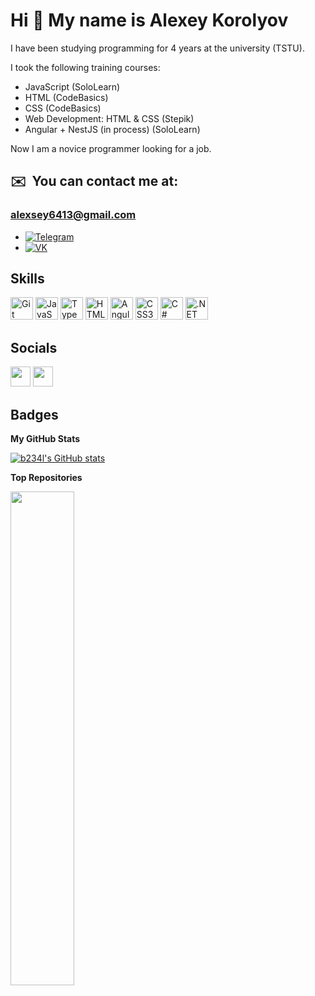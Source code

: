 Hi 👋 My name is Alexey Korolyov
================================

I have been studying programming for 4 years at the university (TSTU). 

I took the following training courses:
* JavaScript (SoloLearn)
* HTML (CodeBasics)
* CSS (CodeBasics)
* Web Development: HTML & CSS (Stepik)
* Angular + NestJS (in process) (SoloLearn) 

Now I am a novice programmer looking for a job.

## ✉️  You can contact me at: 
### [alexsey6413@gmail.com](mailto:alexsey6413@gmail.com)
* [![Telegram](https://img.shields.io/badge/-Telegram-blue?style=for-the-badge&logo=Telegram)](https://t.me/alexey_lvb)
* [![VK](https://img.shields.io/badge/-VK-blue?style=for-the-badge&logo=VK)](https://vk.com/rams_lvb)

## Skills


<p align="left">
<a href="https://git-scm.com/" target="_blank" rel="noreferrer"><img src="https://raw.githubusercontent.com/danielcranney/readme-generator/main/public/icons/skills/git-colored.svg" width="36" height="36" alt="Git" /></a>
<a href="https://developer.mozilla.org/en-US/docs/Web/JavaScript" target="_blank" rel="noreferrer"><img src="https://raw.githubusercontent.com/danielcranney/readme-generator/main/public/icons/skills/javascript-colored.svg" width="36" height="36" alt="JavaScript" /></a>
<a href="https://www.typescriptlang.org/" target="_blank" rel="noreferrer"><img src="https://raw.githubusercontent.com/danielcranney/readme-generator/main/public/icons/skills/typescript-colored.svg" width="36" height="36" alt="TypeScript" /></a>
<a href="https://developer.mozilla.org/en-US/docs/Glossary/HTML5" target="_blank" rel="noreferrer"><img src="https://raw.githubusercontent.com/danielcranney/readme-generator/main/public/icons/skills/html5-colored.svg" width="36" height="36" alt="HTML5" /></a>
<a href="https://angular.io/" target="_blank" rel="noreferrer"><img src="https://raw.githubusercontent.com/danielcranney/readme-generator/main/public/icons/skills/angularjs-colored.svg" width="36" height="36" alt="Angular" /></a>
<a href="https://www.w3.org/TR/CSS/#css" target="_blank" rel="noreferrer"><img src="https://raw.githubusercontent.com/danielcranney/readme-generator/main/public/icons/skills/css3-colored.svg" width="36" height="36" alt="CSS3" /></a>
<a href="https://docs.microsoft.com/en-us/dotnet/csharp/" target="_blank" rel="noreferrer"><img src="https://raw.githubusercontent.com/danielcranney/readme-generator/main/public/icons/skills/csharp-colored.svg" width="36" height="36" alt="C#" /></a>
<a href="https://dotnet.microsoft.com/en-us/" target="_blank" rel="noreferrer"><img src="https://raw.githubusercontent.com/danielcranney/readme-generator/main/public/icons/skills/dot-net-colored.svg" width="36" height="36" alt=".NET" /></a>
</p>


## Socials

<p align="left"> <a href="https://discord.com/users/b234nr#9324" target="_blank" rel="noreferrer"><img src="https://raw.githubusercontent.com/danielcranney/readme-generator/main/public/icons/socials/discord.svg" width="32" height="32" /></a> <a href="https://www.github.com/b234l" target="_blank" rel="noreferrer"><img src="https://raw.githubusercontent.com/danielcranney/readme-generator/main/public/icons/socials/github.svg" width="32" height="32" /></a></p>

## Badges

<b>My GitHub Stats</b>

<a href="http://www.github.com/b234l"><img src="https://github-readme-stats.vercel.app/api?username=AlexeyLVB&show_icons=true&hide=&count_private=true&title_color=0891b2&text_color=ffffff&icon_color=0891b2&bg_color=1c1917&hide_border=true&show_icons=true" alt="b234l's GitHub stats" /></a>

<b>Top Repositories</b>

<div width="100%" align="center"><a href="https://github.com/b234l/angular-app" align="left"><img align="left" width="45%" src="https://github-readme-stats.vercel.app/api/pin/?username=b234l&repo=angular-app&title_color=0891b2&text_color=ffffff&icon_color=0891b2&bg_color=1c1917&hide_border=true&locale=en" /></a></div><br /><br /><br /><br /><br /><br /><br />

